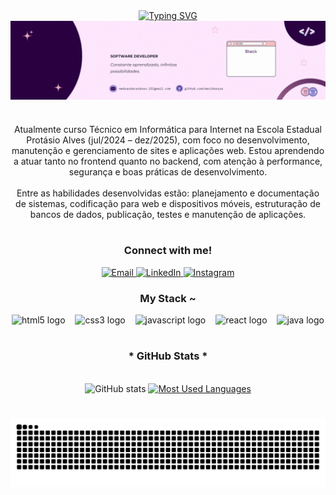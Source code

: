 <div align="center">
  <a href="https://git.io/typing-svg">
    <img src="https://readme-typing-svg.demolab.com?font=Fira+Code&weight=500&size=22&pause=1000&color=000000&center=true&vCenter=true&random=false&width=524&lines=Prazer,+Oscar+Ricardo" alt="Typing SVG">
  </a>
</div>


<img align="center" alt="" src="./src/header-gif.gif">

#

<p align="center">
  Atualmente curso Técnico em Informática para Internet na Escola Estadual Protásio Alves (jul/2024 – dez/2025), com foco no desenvolvimento, manutenção e gerenciamento de sites e aplicações web. Estou aprendendo a atuar tanto no frontend quanto no backend, com atenção à performance, segurança e boas práticas de desenvolvimento.
  <br><br>
  Entre as habilidades desenvolvidas estão: planejamento e documentação de sistemas, codificação para web e dispositivos móveis, estruturação de bancos de dados, publicação, testes e manutenção de aplicações.
</p>

#


<h3 align="center">Connect with me!</h3>

<p align="center">
  <a href="mailto:oscar.rsantos@gmail.com">
    <img src="https://img.shields.io/badge/-Email-000?style=for-the-badge&logo=microsoft-outlook&logoColor=FF00F6&color=FFF" alt="Email" />
  </a>
  <a href="https://www.linkedin.com/in/oscarricardo">
    <img src="https://img.shields.io/badge/-LinkedIn-000?style=for-the-badge&logo=linkedin&logoColor=FF00F6&color=FFF" alt="LinkedIn" />
  </a>
  <a href="[https://www.instagram.com/oscarricardo](https://www.instagram.com/oscar_ricardo_ss?utm_source=ig_web_button_share_sheet&igsh=ZDNlZDc0MzIxNw%3D%3D)">
    <img src="https://img.shields.io/badge/-Instagram-000?style=for-the-badge&logo=instagram&logoColor=FF00F6&color=FFF" alt="Instagram" />
  </a>
</p>

<h3 align="center">My Stack ~</h3>

<div align="center">
  <img src="https://cdn.jsdelivr.net/gh/devicons/devicon/icons/html5/html5-original.svg" height="25" alt="html5 logo" />
  <img width="8" />
  <img src="https://cdn.jsdelivr.net/gh/devicons/devicon/icons/css3/css3-original.svg" height="25" alt="css3 logo" />
  <img width="8" />
  <img src="https://cdn.jsdelivr.net/gh/devicons/devicon/icons/javascript/javascript-plain.svg" height="25" alt="javascript logo" />
  <img width="8" />
  <img src="https://cdn.jsdelivr.net/gh/devicons/devicon/icons/react/react-original.svg" height="25" alt="react logo" />
  <img width="8" />
  <img src="https://cdn.jsdelivr.net/gh/devicons/devicon/icons/java/java-original.svg" height="25" alt="java logo" />
</div>


#

<div style="text-align: center;" align="center">
  <h3>* GitHub Stats *</h3>
  <br>
  <img src="https://github-readme-stats-git-masterrstaa-rickstaa.vercel.app/api?username=oscarsevero&hide_title=true&show_icons=true&include_all_commits=false&count_private=true&line_height=25&hide=issues&bg_color=000&title_color=FF00F6&text_color=FFF&border_radius=3&border_color=36123c&icon_color=FF00F6&theme=jolly" alt="GitHub stats">

  <a href="https://github.com/oscarsevero/github-readme-stats">
    <img src="https://github-readme-stats-git-masterrstaa-rickstaa.vercel.app/api/top-langs/?username=oscarsevero&line_height=10&card_width=290&layout=compact&hide_title=false&count_private=true&langs_count=4&show_icons=true&title_color=FF00F6&hide=html,scss,less&bg_color=000&text_color=8B8B8B&border_radius=3&border_color=561760&count_private=true" alt="Most Used Languages">
  </a>
</div>



#
<p align="center">
  <picture>
    <source media="(prefers-color-scheme: dark)" srcset="https://raw.githubusercontent.com/oscarsevero/oscarsevero/output/github-contribution-grid-snake-dark.svg">
    <source media="(prefers-color-scheme: light)" srcset="https://raw.githubusercontent.com/oscarsevero/oscarsevero/output/github-contribution-grid-snake.svg">
    <img alt="github contribution grid snake animation" src="https://raw.githubusercontent.com/oscarsevero/oscarsevero/output/github-contribution-grid-snake.svg">
  </picture>
</p>

